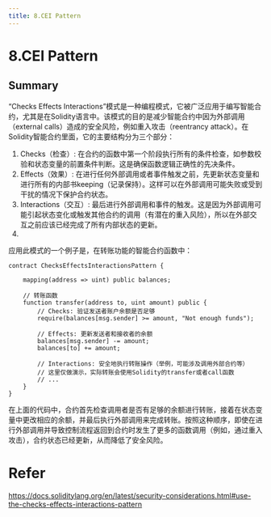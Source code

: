 ```yaml
---
title: 8.CEI Pattern
---
```


# 8.CEI Pattern
## Summary

“Checks Effects Interactions”模式是一种编程模式，它被广泛应用于编写智能合约，尤其是在Solidity语言中。该模式的目的是减少智能合约中因为外部调用（external calls）造成的安全风险，例如重入攻击（reentrancy attack）。在Solidity智能合约里面，它的主要结构分为三个部分：

1. Checks（检查）: 在合约的函数中第一个阶段执行所有的条件检查，如参数校验和状态变量的前置条件判断。这是确保函数逻辑正确性的先决条件。
2. Effects（效果）: 在进行任何外部调用或者事件触发之前，先更新状态变量和进行所有的内部书keeping（记录保持）。这样可以在外部调用可能失败或受到干扰的情况下保护合约状态。
3. Interactions（交互）: 最后进行外部调用和事件的触发。这是因为外部调用可能引起状态变化或触发其他合约的调用（有潜在的重入风险），所以在外部交互之前应该已经完成了所有内部状态的更新。
4. 
应用此模式的一个例子是，在转账功能的智能合约函数中：

```solidity
contract ChecksEffectsInteractionsPattern {

    mapping(address => uint) public balances;

    // 转账函数
    function transfer(address to, uint amount) public {
        // Checks: 验证发送者账户余额是否足够
        require(balances[msg.sender] >= amount, "Not enough funds");
        
        // Effects: 更新发送者和接收者的余额
        balances[msg.sender] -= amount;
        balances[to] += amount;

        // Interactions: 安全地执行转账操作（举例，可能涉及调用外部合约等）
        // 这里仅做演示，实际转账会使用Solidity的transfer或者call函数
        // ...
    }
}
```
在上面的代码中，合约首先检查调用者是否有足够的余额进行转账，接着在状态变量中更改相应的余额，并最后执行外部调用来完成转账。按照这种顺序，即使在进行外部调用并导致控制流程返回到合约时发生了更多的函数调用（例如，通过重入攻击），合约状态已经更新，从而降低了安全风险。

# Refer
https://docs.soliditylang.org/en/latest/security-considerations.html#use-the-checks-effects-interactions-pattern
